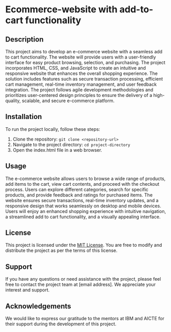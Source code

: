 # Ecommerce-website with add-to-cart functionality

## Description

This project aims to develop an e-commerce website with a seamless add to cart functionality. The website will provide users with a user-friendly interface for easy product browsing, selection, and purchasing. The project incorporates HTML, CSS, and JavaScript to create an intuitive and responsive website that enhances the overall shopping experience. The solution includes features such as secure transaction processing, efficient cart management, real-time inventory management, and user feedback integration. The project follows agile development methodologies and prioritizes user-centered design principles to ensure the delivery of a high-quality, scalable, and secure e-commerce platform.

## Installation

To run the project locally, follow these steps:

1. Clone the repository: `git clone <repository-url>`
2. Navigate to the project directory: `cd project-directory`
3. Open the index.html file in a web browser.

## Usage

The e-commerce website allows users to browse a wide range of products, add items to the cart, view cart contents, and proceed with the checkout process. Users can explore different categories, search for specific products, and provide feedback and ratings for purchased items. The website ensures secure transactions, real-time inventory updates, and a responsive design that works seamlessly on desktop and mobile devices. Users will enjoy an enhanced shopping experience with intuitive navigation, a streamlined add to cart functionality, and a visually appealing interface.

## License

This project is licensed under the [MIT License](https://opensource.org/licenses/MIT). You are free to modify and distribute the project as per the terms of this license.

## Support

If you have any questions or need assistance with the project, please feel free to contact the project team at [email address]. We appreciate your interest and support.

## Acknowledgements

We would like to express our gratitude to the mentors at IBM and AICTE for their support during the development of this project.
